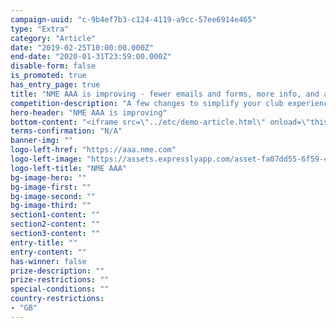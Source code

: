 ```yaml
---
campaign-uuid: "c-9b4ef7b3-c124-4119-a9cc-57ee6914e465"
type: "Extra"
category: "Article"
date: "2019-02-25T10:00:00.000Z"
end-date: "2020-01-31T23:59:00.000Z"
disable-form: false
is_promoted: true
has_entry_page: true
title: "NME AAA is improving - fewer emails and forms, more info, and always top quality content"
competition-description: "A few changes to simplify your club experience - please review inside."
hero-header: "NME AAA is improving"
bottom-content: "<iframe src=\"../etc/demo-article.html\" onload=\"this.style.height=this.contentDocument.body.scrollHeight +'px';\"></iframe>"
terms-confirmation: "N/A"
banner-img: ""
logo-left-href: "https://aaa.nme.com"
logo-left-image: "https://assets.expresslyapp.com/asset-fa07dd55-6f59-4ee2-b734-467e67bafaa7.jpg"
logo-left-title: "NME AAA"
bg-image-hero: ""
bg-image-first: ""
bg-image-second: ""
bg-image-third: ""
section1-content: ""
section2-content: ""
section3-content: ""
entry-title: ""
entry-content: ""
has-winner: false
prize-description: ""
prize-restrictions: ""
special-conditions: ""
country-restrictions:
- "GB"
---
```

